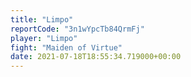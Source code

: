 ```yaml
---
title: "Limpo"
reportCode: "3n1wYpcTb84QrmFj"
player: "Limpo"
fight: "Maiden of Virtue"
date: 2021-07-18T18:55:34.719000+00:00
---
```

